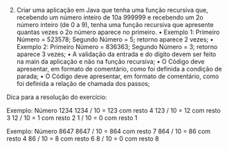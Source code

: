 2. Criar uma aplicação em Java que tenha uma função recursiva que, recebendo um número inteiro de 10a 999999 e recebendo um 2o número inteiro (de 0 a 9),
tenha uma função recursiva que apresente quantas vezes o 2o número aparece no primeiro.
• Exemplo 1: Primeiro Número = 523578; Segundo Número = 5; retorno aparece 2 vezes;
• Exemplo 2: Primeiro Número = 836363; Segundo Número = 3; retorno aparece 3 vezes;
• A validação da entrada e do dígito devem ser feito na main da aplicação e não na função recursiva;
• O Código deve apresentar, em formato de comentário, como foi definida a condição de parada;
• O Código deve apresentar, em formato de comentário, como foi definida a relação de chamada dos passos;

Dica para a resolução do exercício:

Exemplo: Número 1234
1234 / 10 = 123 com resto 4
123 / 10 = 12 com resto 3
12 / 10 = 1 com resto 2
1 / 10 = 0 com resto 1

Exemplo: Número 8647
8647 / 10 = 864 com resto 7
864 / 10 = 86 com resto 4
86 / 10 = 8 com resto 6
8 / 10 = 0 com resto 8
